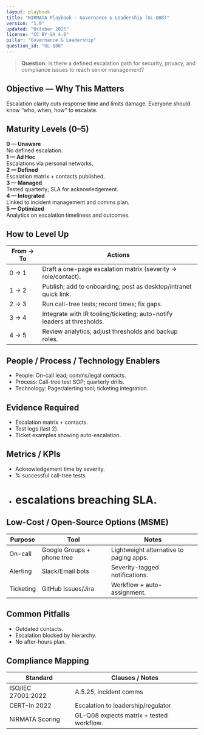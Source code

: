 ```yaml
---
layout: playbook
title: "NIRMATA Playbook — Governance & Leadership (GL-Q08)"
version: "1.0"
updated: "October 2025"
license: "CC BY-SA 4.0"
pillar: "Governance & Leadership"
question_id: "GL-Q08"
---
```


> **Question:** Is there a defined escalation path for security, privacy, and compliance issues to reach senior management?

## Objective — Why This Matters
Escalation clarity cuts response time and limits damage. Everyone should know “who, when, how” to escalate.

## Maturity Levels (0–5)
<div class="levels-grid">
  <div class="level level-0"><strong>0 — Unaware</strong><br>No defined escalation.</div>
  <div class="level level-1"><strong>1 — Ad Hoc</strong><br>Escalations via personal networks.</div>
  <div class="level level-2"><strong>2 — Defined</strong><br>Escalation matrix + contacts published.</div>
  <div class="level level-3"><strong>3 — Managed</strong><br>Tested quarterly; SLA for acknowledgement.</div>
  <div class="level level-4"><strong>4 — Integrated</strong><br>Linked to incident management and comms plan.</div>
  <div class="level level-5"><strong>5 — Optimized</strong><br>Analytics on escalation timeliness and outcomes.</div>
</div>

## How to Level Up

| From → To | Actions |
|---|---|
|0 → 1 | Draft a one-page escalation matrix (severity → role/contact). |
|1 → 2 | Publish; add to onboarding; post as desktop/intranet quick link. |
|2 → 3 | Run call-tree tests; record times; fix gaps. |
|3 → 4 | Integrate with IR tooling/ticketing; auto-notify leaders at thresholds. |
|4 → 5 | Review analytics; adjust thresholds and backup roles. |

## People / Process / Technology Enablers
- People: On-call lead; comms/legal contacts.
- Process: Call-tree test SOP; quarterly drills.
- Technology: Pager/alerting tool; ticketing integration.

## Evidence Required
- Escalation matrix + contacts.
- Test logs (last 2).
- Ticket examples showing auto-escalation.

## Metrics / KPIs
- Acknowledgement time by severity.
- % successful call-tree tests.
- # escalations breaching SLA.

## Low-Cost / Open-Source Options (MSME)

| Purpose | Tool | Notes |
|---|---|---|
|On-call | Google Groups + phone tree | Lightweight alternative to paging apps. |
|Alerting | Slack/Email bots | Severity-tagged notifications. |
|Ticketing | GitHub Issues/Jira | Workflow + auto-assignment. |

## Common Pitfalls
- Outdated contacts.
- Escalation blocked by hierarchy.
- No after-hours plan.

## Compliance Mapping

| Standard | Clauses / Notes |
|---|---|
|ISO/IEC 27001:2022 | A.5.25, incident comms |
|CERT-In 2022 | Escalation to leadership/regulator |
|NIRMATA Scoring | GL-Q08 expects matrix + tested workflow.

